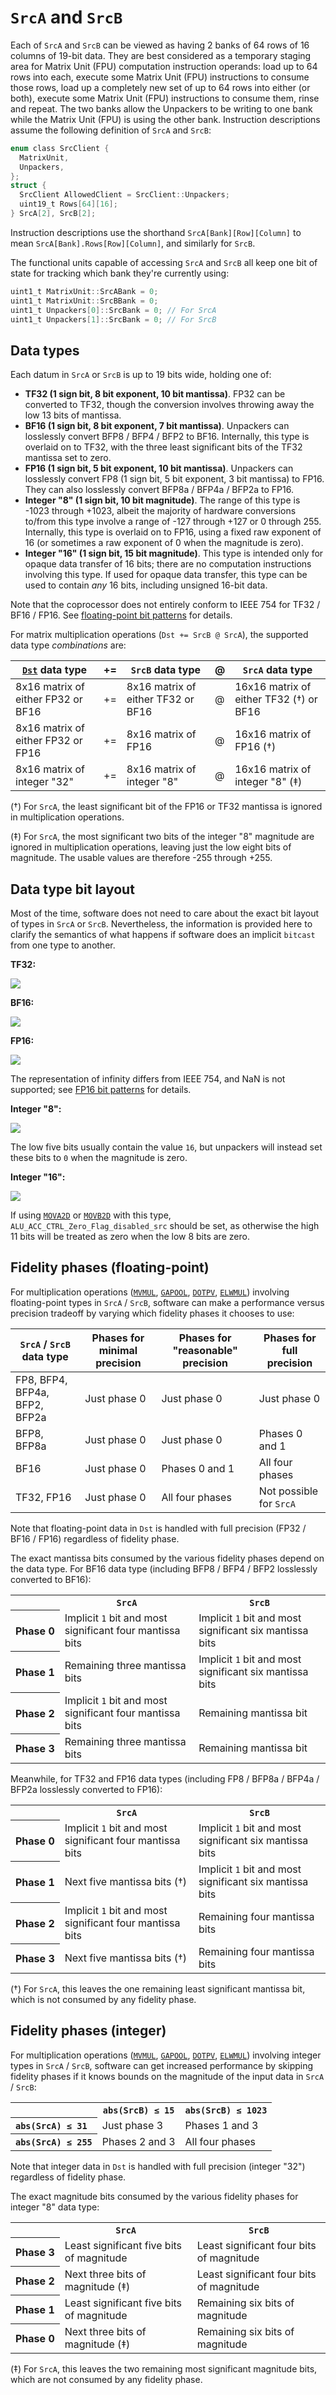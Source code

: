# `SrcA` and `SrcB`

Each of `SrcA` and `SrcB` can be viewed as having 2 banks of 64 rows of 16 columns of 19-bit data. They are best considered as a temporary staging area for Matrix Unit (FPU) computation instruction operands: load up to 64 rows into each, execute some Matrix Unit (FPU) instructions to consume those rows, load up a completely new set of up to 64 rows into either (or both), execute some Matrix Unit (FPU) instructions to consume them, rinse and repeat. The two banks allow the Unpackers to be writing to one bank while the Matrix Unit (FPU) is using the other bank. Instruction descriptions assume the following definition of `SrcA` and `SrcB`:

```c
enum class SrcClient {
  MatrixUnit,
  Unpackers,
};
struct {
  SrcClient AllowedClient = SrcClient::Unpackers;
  uint19_t Rows[64][16];
} SrcA[2], SrcB[2];
```

Instruction descriptions use the shorthand `SrcA[Bank][Row][Column]` to mean `SrcA[Bank].Rows[Row][Column]`, and similarly for `SrcB`.

The functional units capable of accessing `SrcA` and `SrcB` all keep one bit of state for tracking which bank they're currently using:
```c
uint1_t MatrixUnit::SrcABank = 0;
uint1_t MatrixUnit::SrcBBank = 0;
uint1_t Unpackers[0]::SrcBank = 0; // For SrcA
uint1_t Unpackers[1]::SrcBank = 0; // For SrcB
```

## Data types

Each datum in `SrcA` or `SrcB` is up to 19 bits wide, holding one of:
* **TF32 (1 sign bit, 8 bit exponent, 10 bit mantissa)**. FP32 can be converted to TF32, though the conversion involves throwing away the low 13 bits of mantissa.
* **BF16 (1 sign bit, 8 bit exponent, 7 bit mantissa)**. Unpackers can losslessly convert BFP8 / BFP4 / BFP2 to BF16. Internally, this type is overlaid on to TF32, with the three least significant bits of the TF32 mantissa set to zero.
* **FP16 (1 sign bit, 5 bit exponent, 10 bit mantissa)**. Unpackers can losslessly convert FP8 (1 sign bit, 5 bit exponent, 3 bit mantissa) to FP16. They can also losslessly convert BFP8a / BFP4a / BFP2a to FP16.
* **Integer "8" (1 sign bit, 10 bit magnitude)**. The range of this type is -1023 through +1023, albeit the majority of hardware conversions to/from this type involve a range of -127 through +127 or 0 through 255. Internally, this type is overlaid on to FP16, using a fixed raw exponent of 16 (or sometimes a raw exponent of 0 when the magnitude is zero).
* **Integer "16" (1 sign bit, 15 bit magnitude)**. This type is intended only for opaque data transfer of 16 bits; there are no computation instructions involving this type. If used for opaque data transfer, this type can be used to contain _any_ 16 bits, including unsigned 16-bit data.

Note that the coprocessor does not entirely conform to IEEE 754 for TF32 / BF16 / FP16. See [floating-point bit patterns](FloatBitPatterns.md) for details.

For matrix multiplication operations (`Dst += SrcB @ SrcA`), the supported data type _combinations_ are:

|[`Dst`](Dst.md) data type|+=|`SrcB` data type|@|`SrcA` data type|
|---|---|---|---|---|
|8x16 matrix of either FP32 or BF16|+=|8x16 matrix of either TF32 or BF16|@|16x16 matrix of either TF32 (†) or BF16|
|8x16 matrix of either FP32 or FP16|+=|8x16 matrix of FP16|@|16x16 matrix of FP16 (†)|
|8x16 matrix of integer "32"|+=|8x16 matrix of integer "8"|@|16x16 matrix of integer "8" (‡)|

(†) For `SrcA`, the least significant bit of the FP16 or TF32 mantissa is ignored in multiplication operations.

(‡) For `SrcA`, the most significant two bits of the integer "8" magnitude are ignored in multiplication operations, leaving just the low eight bits of magnitude. The usable values are therefore -255 through +255.

## Data type bit layout

Most of the time, software does not need to care about the exact bit layout of types in `SrcA` or `SrcB`. Nevertheless, the information is provided here to clarify the semantics of what happens if software does an implicit `bitcast` from one type to another.

**TF32:**

![](../../../Diagrams/Out/Bits32_Src_TF32.svg)

**BF16:**

![](../../../Diagrams/Out/Bits32_Src_BF16.svg)

**FP16:**

![](../../../Diagrams/Out/Bits32_Src_FP16.svg)

The representation of infinity differs from IEEE 754, and NaN is not supported; see [FP16 bit patterns](FloatBitPatterns.md#fp16) for details.

**Integer "8":**

![](../../../Diagrams/Out/Bits32_Src_INT8.svg)

The low five bits usually contain the value `16`, but unpackers will instead set these bits to `0` when the magnitude is zero.

**Integer "16":**

![](../../../Diagrams/Out/Bits32_Src_INT16.svg)

If using [`MOVA2D`](MOVA2D.md) or [`MOVB2D`](MOVB2D.md) with this type, `ALU_ACC_CTRL_Zero_Flag_disabled_src` should be set, as otherwise the high 11 bits will be treated as zero when the low 8 bits are zero.

## Fidelity phases (floating-point)

For multiplication operations ([`MVMUL`](MVMUL.md), [`GAPOOL`](GAPOOL.md), [`DOTPV`](DOTPV.md), [`ELWMUL`](ELWMUL.md)) involving floating-point types in `SrcA` / `SrcB`, software can make a performance versus precision tradeoff by varying which fidelity phases it chooses to use:

|`SrcA` / `SrcB` data type|Phases for minimal precision|Phases for "reasonable" precision|Phases for full precision|
|---|---|---|---|
|FP8, BFP4, BFP4a, BFP2, BFP2a|Just phase 0|Just phase 0|Just phase 0|
|BFP8, BFP8a|Just phase 0|Just phase 0|Phases 0 and 1|
|BF16|Just phase 0|Phases 0 and 1|All four phases|
|TF32, FP16|Just phase 0|All four phases|Not possible for `SrcA`|

Note that floating-point data in `Dst` is handled with full precision (FP32 / BF16 / FP16) regardless of fidelity phase.

The exact mantissa bits consumed by the various fidelity phases depend on the data type. For BF16 data type (including BFP8 / BFP4 / BFP2 losslessly converted to BF16):

<table><tr><th/><th><code>SrcA</code></th><th><code>SrcB</code></th></tr>
<tr><th>Phase&nbsp;0</th><td>Implicit <code>1</code> bit and most significant four mantissa bits</td><td>Implicit <code>1</code> bit and most significant six mantissa bits</td></tr>
<tr><th>Phase&nbsp;1</th><td>Remaining three mantissa bits</td><td>Implicit <code>1</code> bit and most significant six mantissa bits</td></tr>
<tr><th>Phase&nbsp;2</th><td>Implicit <code>1</code> bit and most significant four mantissa bits</td><td>Remaining mantissa bit</td></tr>
<tr><th>Phase&nbsp;3</th><td>Remaining three mantissa bits</td><td>Remaining mantissa bit</td></tr></table>

Meanwhile, for TF32 and FP16 data types (including FP8 / BFP8a / BFP4a / BFP2a losslessly converted to FP16):

<table><tr><th/><th><code>SrcA</code></th><th><code>SrcB</code></th></tr>
<tr><th>Phase&nbsp;0</th><td>Implicit <code>1</code> bit and most significant four mantissa bits</td><td>Implicit <code>1</code> bit and most significant six mantissa bits</td></tr>
<tr><th>Phase&nbsp;1</th><td>Next five mantissa bits (†)</td><td>Implicit <code>1</code> bit and most significant six mantissa bits</td></tr>
<tr><th>Phase&nbsp;2</th><td>Implicit <code>1</code> bit and most significant four mantissa bits</td><td>Remaining four mantissa bits</td></tr>
<tr><th>Phase&nbsp;3</th><td>Next five mantissa bits (†)</td><td>Remaining four mantissa bits</td></tr></table>

(†) For `SrcA`, this leaves the one remaining least significant mantissa bit, which is not consumed by any fidelity phase.

## Fidelity phases (integer)

For multiplication operations ([`MVMUL`](MVMUL.md), [`GAPOOL`](GAPOOL.md), [`DOTPV`](DOTPV.md), [`ELWMUL`](ELWMUL.md)) involving integer types in `SrcA` / `SrcB`, software can get increased performance by skipping fidelity phases if it knows bounds on the magnitude of the input data in `SrcA` / `SrcB`:

<table><tr><th/><th><code>abs(SrcB) ≤ 15</code></th><th><code>abs(SrcB) ≤ 1023</code></th></tr>
<tr><th align="left"><code>abs(SrcA) ≤ 31</code></th><td>Just phase 3</td><td>Phases 1 and 3</td></tr>
<tr><th align="left"><code>abs(SrcA) ≤ 255</code></th><td>Phases 2 and 3</td><td>All four phases</td></tr></table>

Note that integer data in `Dst` is handled with full precision (integer "32") regardless of fidelity phase.

The exact magnitude bits consumed by the various fidelity phases for integer "8" data type:

<table><tr><th/><th><code>SrcA</code></th><th><code>SrcB</code></th></tr>
<tr><th>Phase&nbsp;3</th><td>Least significant five bits of magnitude</td><td>Least significant four bits of magnitude</td></tr>
<tr><th>Phase&nbsp;2</th><td>Next three bits of magnitude (‡)</td><td>Least significant four bits of magnitude</td></tr>
<tr><th>Phase&nbsp;1</th><td>Least significant five bits of magnitude</td><td>Remaining six bits of magnitude</td></tr>
<tr><th>Phase&nbsp;0</th><td>Next three bits of magnitude (‡)</td><td>Remaining six bits of magnitude</td></tr></table>

(‡) For `SrcA`, this leaves the two remaining most significant magnitude bits, which are not consumed by any fidelity phase.


